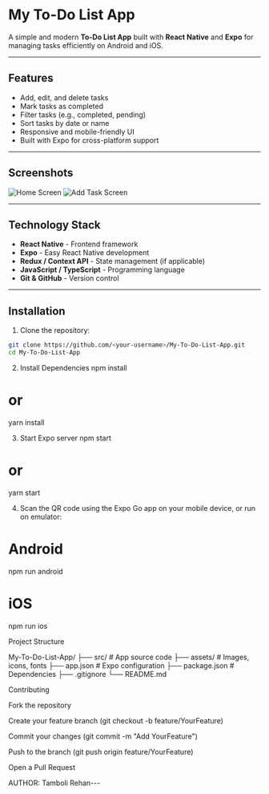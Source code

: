 # My To-Do List App

A simple and modern **To-Do List App** built with **React Native** and **Expo** for managing tasks efficiently on Android and iOS.

---

## Features

- Add, edit, and delete tasks
- Mark tasks as completed
- Filter tasks (e.g., completed, pending)
- Sort tasks by date or name
- Responsive and mobile-friendly UI
- Built with Expo for cross-platform support

---

## Screenshots

<!-- Add your screenshots here -->

![Home Screen](screenshots/home.png)
![Add Task Screen](screenshots/add-task.png)

---

## Technology Stack

- **React Native** - Frontend framework
- **Expo** - Easy React Native development
- **Redux / Context API** - State management (if applicable)
- **JavaScript / TypeScript** - Programming language
- **Git & GitHub** - Version control

---

## Installation

1. Clone the repository:

```bash
git clone https://github.com/<your-username>/My-To-Do-List-App.git
cd My-To-Do-List-App
```

2. Install Dependencies
   npm install

# or

yarn install

3. Start Expo server
   npm start

# or

yarn start

4. Scan the QR code using the Expo Go app on your mobile device, or run on emulator:

# Android

npm run android

# iOS

npm run ios

Project Structure

My-To-Do-List-App/
├── src/ # App source code
├── assets/ # Images, icons, fonts
├── app.json # Expo configuration
├── package.json # Dependencies
├── .gitignore
└── README.md

Contributing

Fork the repository

Create your feature branch (git checkout -b feature/YourFeature)

Commit your changes (git commit -m "Add YourFeature")

Push to the branch (git push origin feature/YourFeature)

Open a Pull Request

AUTHOR: Tamboli Rehan---
